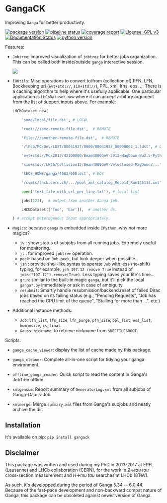 GangaCK
=======

Improving `Ganga` for better productivity.

[![package version](https://img.shields.io/pypi/v/GangaCK.svg)](https://pypi.org/project/GangaCK)
[![pipeline status](https://gitlab.com/ckhurewa/GangaCK/badges/master/pipeline.svg)](https://gitlab.com/ckhurewa/GangaCK/commits/master)
[![coverage report](https://gitlab.com/ckhurewa/GangaCK/badges/master/coverage.svg)](https://ckhurewa.gitlab.io/GangaCK)
[![License: GPL v3](https://img.shields.io/badge/License-GPL%20v3-blue.svg)](https://www.gnu.org/licenses/gpl-3.0)
[![Documentation Status](https://readthedocs.org/projects/gangack/badge/?version=latest)](http://GangaCK.readthedocs.io/en/latest/?badge=latest)
[![python version](https://img.shields.io/pypi/pyversions/GangaCK.svg)](https://img.shields.io/pypi/pyversions/GangaCK.svg)


Features:

- `Jobtree`: improved visualization of `jobtree` for better jobs organization.
  This can be called both inside/outside `ganga` interactive session.
  
    ![](https://gitlab.com/ckhurewa/GangaCK/raw/master/docs/figs/jobtree.png)

- `IOUtils`: Misc operations to convert to/from (collection of) 
  PFN, LFN, Bookkeeping uri (`evt+std://`, `sim+std://`), PPL, xml, lfns, eos, ...
  There is a caching algorithm to help where it's usefully applicable.
  One particular application is `LHCbDataset.new` where it can accept arbitary 
  argument from the list of support inputs above. For example:

    ```python
    LHCbDataset.new(

        'some/local/file.dst', # LOCAL

        'root://some-remote-file.dst',  # REMOTE

        'file:///another-remote-file.dst',  # REMOTE

        '/lhcb/MC/Dev/LDST/00041927/0000/00041927_00000002_1.ldst', # LFN

        'evt+std://MC/2012/42100000/Beam4000GeV-2012-MagDown-Nu2.5-Pythia8/...', # BKQ

        'sim+std://LHCb/Collision12/Beam4000GeV-VeloClosed-MagDown/...',  # BKQ

        '$EOS_HOME/ganga/4083/000.dst', # EOS

        '/cvmfs/lhcb.cern.ch/.../pool_xml_catalog_Reco14_Run125113.xml', # XML

        open('text_file_with_url_per_line.txt'), # local list

        jobs(123),  # output from another Ganga job.

        LHCbDataset(['foo', 'bar']),  # another ds.

    ) # accept heterogenous input appropriately,
    ```

- `Magics`: because `ganga` is embedded inside `IPython`, why not more magics?
    - `jv`  : show status of subjobs from all running jobs. Extremely useful for monitoring.
    - `jt`  : for improved `jobtree` operation.
    - `peek`: based on `Job.peek`, but look deeper when possible.
    - `jsh` : provide shell-like syntax to operate `Job` with less (no-shift) typing,
       for example, `jsh 197.12 remove True` instead of `jobs("197.12").remove(True)`.
       Less typing saves your life's time...
    - `grun`: similar to the built-in magic `ganga`, but it'll pick the local 
      `ganga*.py` immediately or ask in case of ambiguity.
    - `resubmit`: Smartly handle resubmission/backend.reset of failed Dirac jobs 
      based on its failing status (e.g., 
      "Pending Requests", 
      "Job has reached the CPU limit of the queue",
      "Stalling for more than ...", etc.)


- Additional instance methods:
  - `Job`: `lfn_list`, `lfn_size`, `lfn_purge`, `pfn_size`, `ppl_list`, `eos_list`,
    `humansize`, `is_final`.
  - `Gauss`: `nickname`, to retrieve nickname from `$DECFILESROOT`.


Scripts:

- `ganga_cache_viewer`: display the list of cache made by this package.

- `ganga_cleaner`: Complete all-in-one script for tidying your ganga environment.

- `offline_ganga_reader`: Quick script to read the content in Ganga's JobTree offline.

- `xmlgensum`: Report summary of `GeneratorLog.xml` from all subjobs of Ganga-Gauss-Job

- `xmlmerge`: Merge ``summary.xml`` files from Ganga's subjobs and neatly archive the dir.


Installation
------------

It's available on pip: `pip install gangack`


Disclaimer
----------

This package was written and used during my PhD in 2013-2017 at EPFL (Lausanne) 
and LHCb collaboration (CERN), for the work in *Z->tau tau* cross-section measurement 
and *H->mu tau* searches at LHCb (8TeV).

As such, it's developped during the period of Ganga 5.34 -- 6.0.44. 
Because of the fast-pace development and non-backward compat nature of Ganga,
this package can be obsoleted against newer version of Ganga.
